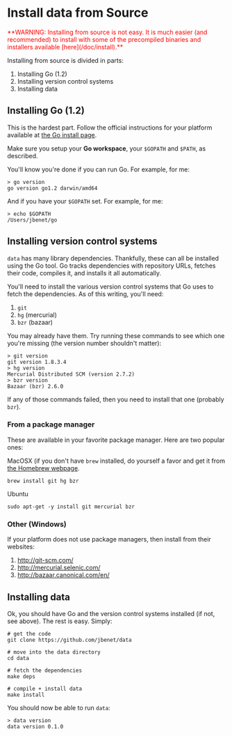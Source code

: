 <!-- title: Install data from Source -->
<!-- description: How to install data from Source -->


# Install data from Source

<span style="color: red;">
**WARNING: Installing from source is not easy. It is much easier (and  recommended) to install with some of the precompiled binaries and installers  available [here](/doc/install).**
</span>

Installing from source is divided in parts:

1. Installing Go (1.2)
2. Installing version control systems
3. Installing data

## Installing Go (1.2)

This is the hardest part. Follow the official instructions for your platform available at [the Go install page](http://golang.org/doc/install).

Make sure you setup your **Go workspace**, your `$GOPATH` and `$PATH`, as  described.

You'll know you're done if you can run Go. For example, for me:

```
> go version
go version go1.2 darwin/amd64
```

And if you have your `$GOPATH` set. For example, for me:

```
> echo $GOPATH
/Users/jbenet/go
```

## Installing version control systems

`data` has many library dependencies. Thankfully, these can all be installed using the Go tool. Go tracks dependencies with repository URLs, fetches their code, compiles it, and installs it all automatically.

You'll need to install the various version control systems that Go uses to fetch the dependencies. As of this writing, you'll need:

1. `git`
1. `hg` (mercurial)
1. `bzr` (bazaar)

You may already have them. Try running these commands to see which one you're missing (the version number shouldn't matter):

```
> git version
git version 1.8.3.4
> hg version
Mercurial Distributed SCM (version 2.7.2)
> bzr version
Bazaar (bzr) 2.6.0
```

If any of those commands failed, then you need to install that one (probably `bzr`).

### From a package manager

These are available in your favorite package manager. Here are two popular ones:

MacOSX (if you don't have `brew` installed, do yourself a favor and get it from [the Homebrew webpage](http://brew.sh/).

```
brew install git hg bzr
```

Ubuntu

```
sudo apt-get -y install git mercurial bzr
```


### Other (Windows)

If your platform does not use package managers, then install from their websites:

1. http://git-scm.com/
1. http://mercurial.selenic.com/
1. http://bazaar.canonical.com/en/


## Installing data

Ok, you should have Go and the version control systems installed (if not, see above). The rest is easy. Simply:

```
# get the code
git clone https://github.com/jbenet/data

# move into the data directory
cd data

# fetch the dependencies
make deps

# compile + install data
make install
```

You should now be able to run `data`:

    > data version
    data version 0.1.0
